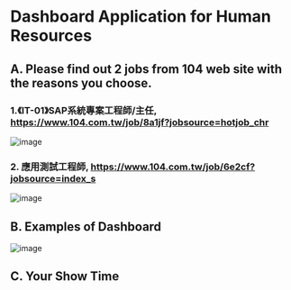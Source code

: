 # Dashboard Application for Human Resources

## A. Please find out 2 jobs from 104 web site with the reasons you choose.

### 1.《IT-01》SAP系統專案工程師/主任, https://www.104.com.tw/job/8a1jf?jobsource=hotjob_chr
![image](https://github.com/user-attachments/assets/9caf0017-a6ed-40bf-9af0-36b16c75367a)

### 2. 應用測試工程師, https://www.104.com.tw/job/6e2cf?jobsource=index_s
![image](https://github.com/user-attachments/assets/a412f98a-6ecd-4df0-b924-858dfcc5b12e)

## B. Examples of Dashboard
![image](https://github.com/user-attachments/assets/07bcf27f-025b-4261-8026-4cc10a60cbd5)

## C. Your Show Time
